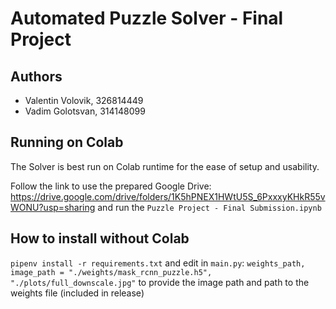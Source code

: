 # Automated Puzzle Solver - Final Project


## Authors
- Valentin Volovik, 326814449
- Vadim Golotsvan, 314148099

## Running on Colab
The Solver is best run on Colab runtime for the ease of setup and usability.

Follow the link to use the prepared Google Drive:
https://drive.google.com/drive/folders/1K5hPNEX1HWtU5S_6PxxxyKHkR55vWONU?usp=sharing
and run the `Puzzle Project - Final Submission.ipynb`

## How to install without Colab
`pipenv install -r requirements.txt` and edit in `main.py`:
`weights_path, image_path = "./weights/mask_rcnn_puzzle.h5", "./plots/full_downscale.jpg"` to provide the image path and
path to the weights file (included in release)  
